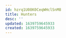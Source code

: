 ```yaml
---
id: hzrq1U08K0CeqWHclSnM8
title: Hunters
desc: ''
updated: 1639759645933
created: 1639759645933
---
```


